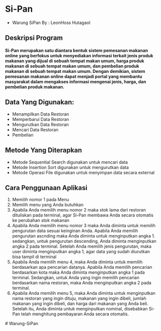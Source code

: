 <h1>Si-Pan</h1>

<ul>

  <li> Warung SiPan By : LeonHoss Hutagaol </li>
</ul>

<h2> Deskripsi Program </h2>
<h4> Si-Pan merupakan satu diantara bentuk sistem pemesanan makanan online yang berfokus untuk menyediakan informasi terkait jenis produk makanan yang dijual di sebuah   tempat makan umum, harga produk makanan di sebuah tempat makan umum, dan pembelian produk makanan di sebuah tempat makan umum. Dengan demikian, sistem pemesanan makanan online dapat menjadi portal yang membantu masyarakat dalam mengakses informasi mengenai jenis, harga, dan pembelian produk makanan.</h4>

<h2> Data Yang Digunakan: </h2>
<ul>
  <li> Menampilkan Data Restoran </li>
  <li> Memperbarui Data Restoran </li>
  <li> Mengurutkan Data Restoran </li>
  <li> Mencari Data Restoran </li>
  <li> Pembelian </li>
</ul>

<h2>Metode Yang Diterapkan</h2>
<ul>
  <li> Metode Sequential Search digunakan untuk mencari data  </li>
  <li> Metode Insertion Sort digunakan untuk mengurutkan data </li>
  <li> Metode Operasi File digunakan untuk menyimpan data secara external </li>
</ul>
 
<h2>Cara Penggunaan Aplikasi</h2>
<ol>
  <li> Memilih nomor 1 pada Menu </li>
  <li> Memilih menu yang Anda butuhkan </li>
  <li> Apabila Anda memilih menu nomor 2 maka stok lama dari restoran dituliskan pada terminal, agar Si-Pan membawa Anda secara otomatis ke perubahan stok makanan </li>
  <li> Apabila Anda memilih menu nomor 3 maka Anda diminta untuk memilih pengurutan data sesuai keinginan Anda. Apabila Anda memilih pengurutan ascnding maka Anda diminta untuk menginputkan angka 1. sedangkan, untuk pengurutan descending, Anda diminta menginputkan angka 2 pada terminal. Setelah Anda memilih jenis pengurutan, maka user diminta menginputkan angka 1, agar data yang sudah diurutkan bisa tampil di terminal </li>
  <li> Apabila Anda memilih menu 4, maka Anda diminta untuk memilih berdasarkan apa pencarian datanya. Apabila Anda memilih pencarian berdasarkan kota maka Anda diminta menginputkan angka 1 pada terminal. Sedangkan, untuk Anda yang ingin memilih pencarian berdasarkan nama restoran, maka Anda menginputkan angka 2 pada terminal. </li>
  <li> Apabila Anda memilih menu 5, maka Anda diminta untuk menginputkan nama restoran yang ingin dituju, makanan yang ingin dibeli, jumlah makanan yang ingin dibeli, dan harga dari makanan yang Anda beli. Setelah itu, Anda diminta untuk menginputkan nominal, disebabkan Si-Pan telah menghitung pembayaran Anda secara otomatis. </li>
</ol>
# Warung-SiPan
